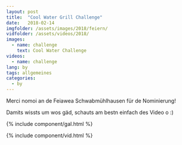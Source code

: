 ```yaml
---
layout: post
title:  "Cool Water Grill Challenge"
date:   2018-02-14
imgfolder: /assets/images/2018/feiern/
vidfolder: /assets/videos/2018/
images:
  - name: challenge
    text: Cool Water Challenge
videos:
  - name: challenge
lang: by
tags: allgemeines
categories:
  - by
---
```


Merci nomoi an de Feiawea Schwabmühlhausen für de Nominierung!

Damits wissts um wos gäd, schauts am bestn einfach des Video o :)

{% include component/gal.html %}

{% include component/vid.html %}
